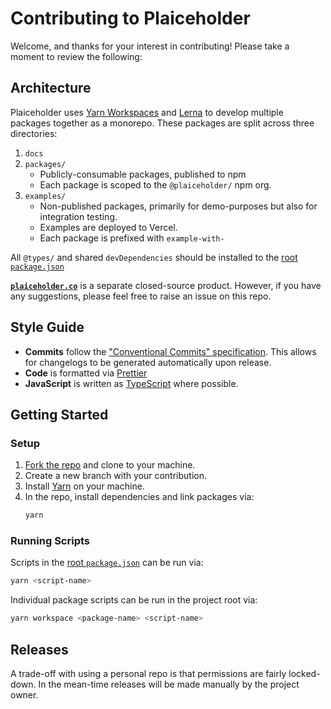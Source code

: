 # Contributing to Plaiceholder

Welcome, and thanks for your interest in contributing! Please take a moment to review the following:

## Architecture

Plaiceholder uses [Yarn Workspaces](https://yarnpkg.com/en/docs/workspaces) and [Lerna](https://github.com/lerna/lerna) to develop multiple packages together as a monorepo. These packages are split across three directories:

1. `docs`
2. `packages/`
   - Publicly-consumable packages, published to npm
   - Each package is scoped to the `@plaiceholder/` npm org.
3. `examples/`
   - Non-published packages, primarily for demo-purposes but also for integration testing.
   - Examples are deployed to Vercel.
   - Each package is prefixed with `example-with-`

All `@types/` and shared `devDependencies` should be installed to the [root `package.json`][root:package]

[**`plaiceholder.co`**](https://plaiceholder.co/) is a separate closed-source product. However, if you have any suggestions, please feel free to raise an issue on this repo.

## Style Guide

- **Commits** follow the ["Conventional Commits" specification](https://www.conventionalcommits.org/en/v1.0.0/). This allows for changelogs to be generated automatically upon release.
- **Code** is formatted via [Prettier](https://prettier.io/)
- **JavaScript** is written as [TypeScript](https://www.typescriptlang.org/) where possible.

## Getting Started

### Setup

1. [Fork the repo](https://docs.github.com/en/github/getting-started-with-github/fork-a-repo) and clone to your machine.
2. Create a new branch with your contribution.
3. Install [Yarn](https://yarnpkg.com/) on your machine.
4. In the repo, install dependencies and link packages via:
   ```sh
   yarn
   ```

### Running Scripts

Scripts in the [root `package.json`][root:package] can be run via:

```sh
yarn <script-name>
```

Individual package scripts can be run in the project root via:

```sh
yarn workspace <package-name> <script-name>
```

[root:package]: https://github.com/joe-bell/plaiceholder/blob/main/package.json

## Releases

A trade-off with using a personal repo is that permissions are fairly locked-down. In the mean-time releases will be made manually by the project owner.
